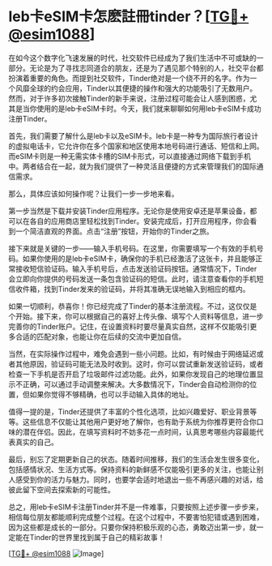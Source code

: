 # leb卡eSIM卡怎麽註冊tinder？[[TG💪+ @esim1088](https://t.me/s/esim1088)]

在如今这个数字化飞速发展的时代，社交软件已经成为了我们生活中不可或缺的一部分。无论是为了寻找志同道合的朋友，还是为了遇见那个特别的人，社交平台都扮演着重要的角色。而提到社交软件，Tinder绝对是一个绕不开的名字。作为一个风靡全球的约会应用，Tinder以其便捷的操作和强大的功能吸引了无数用户。然而，对于许多初次接触Tinder的新手来说，注册过程可能会让人感到困惑，尤其是当你使用的是leb卡eSIM卡时。今天，我们就来聊聊如何用leb卡eSIM卡成功注册Tinder。

首先，我们需要了解什么是leb卡以及eSIM卡。leb卡是一种专为国际旅行者设计的虚拟电话卡，它允许你在多个国家和地区使用本地号码进行通话、短信和上网。而eSIM卡则是一种无需实体卡槽的SIM卡形式，可以直接通过网络下载到手机中。两者结合在一起，就为我们提供了一种灵活且便捷的方式来管理我们的国际通信需求。

那么，具体应该如何操作呢？让我们一步一步地来看。

第一步当然是下载并安装Tinder应用程序。无论你是使用安卓还是苹果设备，都可以在各自的应用商店里轻松找到Tinder。安装完成后，打开应用程序，你会看到一个简洁直观的界面。点击“注册”按钮，开始你的Tinder之旅。

接下来就是关键的一步——输入手机号码。在这里，你需要填写一个有效的手机号码。如果你使用的是leb卡eSIM卡，确保你的手机已经激活了这张卡，并且能够正常接收短信验证码。输入手机号后，点击发送验证码按钮。通常情况下，Tinder会立即向你提供的号码发送一条包含验证码的短信。此时，请注意查看你的手机短信收件箱，找到Tinder发来的验证码，并将其准确无误地输入到相应的框内。

如果一切顺利，恭喜你！你已经完成了Tinder的基本注册流程。不过，这仅仅是个开始。接下来，你可以根据自己的喜好上传头像、填写个人资料等信息，进一步完善你的Tinder账户。记住，在设置资料时要尽量真实自然，这样不仅能吸引更多合适的匹配对象，也能让你在后续的交流中更加自信。

当然，在实际操作过程中，难免会遇到一些小问题。比如，有时候由于网络延迟或者其他原因，验证码可能无法及时收到。这时，你可以尝试重新发送验证码，或者检查一下手机是否开启了垃圾邮件过滤功能。此外，如果你发现自己的地理位置显示不正确，可以通过手动调整来解决。大多数情况下，Tinder会自动检测你的位置，但如果你觉得不够精确，也可以手动输入具体的地址。

值得一提的是，Tinder还提供了丰富的个性化选项，比如兴趣爱好、职业背景等等。这些信息不仅能让其他用户更好地了解你，也有助于系统为你推荐更符合你口味的潜在伴侣。因此，在填写资料时不妨多花一点时间，认真思考哪些内容最能代表真实的自己。

最后，别忘了定期更新自己的状态。随着时间推移，我们的生活会发生很多变化，包括感情状况、生活方式等。保持资料的新鲜感不仅能吸引更多的关注，也能让别人感受到你的活力与魅力。同时，也要学会适时地退出一些不再感兴趣的对话，给彼此留下空间去探索新的可能性。

总之，用leb卡eSIM卡注册Tinder并不是一件难事，只要按照上述步骤一步步来，相信每位朋友都能顺利完成整个过程。在这个过程中，不要害怕犯错或遇到困难，因为这些都是成长的一部分。只要你保持积极乐观的心态，勇敢迈出第一步，就一定能在Tinder的世界里找到属于自己的精彩故事！

[[TG💪+ @esim1088](https://t.me/s/esim1088) ![Image](https://i.postimg.cc/4NQfJmqS/Snipaste-2025-05-13-00-14-12.png)]